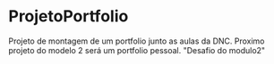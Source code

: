 # ProjetoPortfolio
Projeto de montagem de um portfolio junto as aulas da DNC.
Proximo projeto do modelo 2 será um portfolio pessoal. "Desafio do modulo2"
